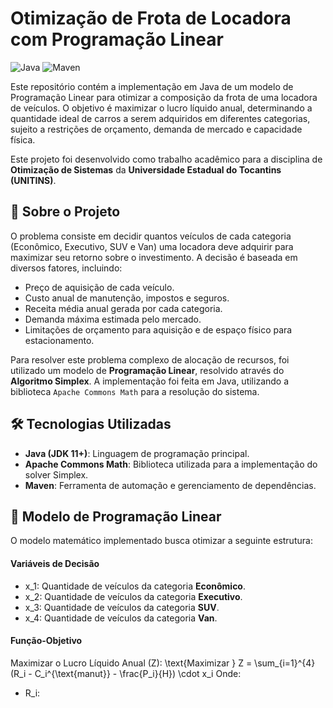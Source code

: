 # Otimização de Frota de Locadora com Programação Linear

![Java](https://img.shields.io/badge/java-%23ED8B00.svg?style=for-the-badge&logo=java&logoColor=white)
![Maven](https://img.shields.io/badge/Apache%20Maven-C71A36?style=for-the-badge&logo=Apache%20Maven&logoColor=white)

Este repositório contém a implementação em Java de um modelo de Programação Linear para otimizar a composição da frota de uma locadora de veículos. O objetivo é maximizar o lucro líquido anual, determinando a quantidade ideal de carros a serem adquiridos em diferentes categorias, sujeito a restrições de orçamento, demanda de mercado e capacidade física.

Este projeto foi desenvolvido como trabalho acadêmico para a disciplina de **Otimização de Sistemas** da **Universidade Estadual do Tocantins (UNITINS)**.

## 📜 Sobre o Projeto

O problema consiste em decidir quantos veículos de cada categoria (Econômico, Executivo, SUV e Van) uma locadora deve adquirir para maximizar seu retorno sobre o investimento. A decisão é baseada em diversos fatores, incluindo:
* Preço de aquisição de cada veículo.
* Custo anual de manutenção, impostos e seguros.
* Receita média anual gerada por cada categoria.
* Demanda máxima estimada pelo mercado.
* Limitações de orçamento para aquisição e de espaço físico para estacionamento.

Para resolver este problema complexo de alocação de recursos, foi utilizado um modelo de **Programação Linear**, resolvido através do **Algoritmo Simplex**. A implementação foi feita em Java, utilizando a biblioteca `Apache Commons Math` para a resolução do sistema.

## 🛠️ Tecnologias Utilizadas

* **Java (JDK 11+)**: Linguagem de programação principal.
* **Apache Commons Math**: Biblioteca utilizada para a implementação do solver Simplex.
* **Maven**: Ferramenta de automação e gerenciamento de dependências.

## 🎲 Modelo de Programação Linear

O modelo matemático implementado busca otimizar a seguinte estrutura:

#### Variáveis de Decisão
* <span class="math-inline">x\_1</span>: Quantidade de veículos da categoria **Econômico**.
* <span class="math-inline">x\_2</span>: Quantidade de veículos da categoria **Executivo**.
* <span class="math-inline">x\_3</span>: Quantidade de veículos da categoria **SUV**.
* <span class="math-inline">x\_4</span>: Quantidade de veículos da categoria **Van**.

#### Função-Objetivo
Maximizar o Lucro Líquido Anual (Z):
<span class="math-block">\\text\{Maximizar \} Z \= \\sum\_\{i\=1\}^\{4\} \(R\_i \- C\_i^\{\\text\{manut\}\} \- \\frac\{P\_i\}\{H\}\) \\cdot x\_i</span>
Onde:
- <span class="math-inline">R\_i</span>:
